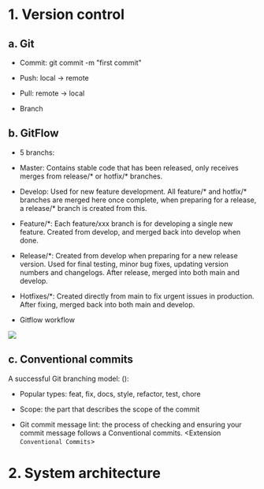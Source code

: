 # 1. Version control

## a. Git

- Commit: git commit -m "first commit"

- Push: local -> remote

- Pull: remote -> local

- Branch

## b. GitFlow

- 5 branchs:

+ Master: Contains stable code that has been released, only receives merges from release/* or hotfix/* branches.

+ Develop: Used for new feature development. All feature/* and hotfix/* branches are merged here once complete, when preparing for a release, a release/* branch is created from this.

+ Feature/*: Each feature/xxx branch is for developing a single new feature. Created from develop, and merged back into develop when done.

+ Release/*: Created from develop when preparing for a new release version. Used for final testing, minor bug fixes, updating version numbers and changelogs. After release, merged into both main and develop.

+ Hotfixes/*: Created directly from main to fix urgent issues in production. After fixing, merged back into both main and develop.

- Gitflow workflow
  
![](https://nvie.com/img/git-model@2x.png)

## c. Conventional commits 

A successful Git branching model: <type>(<scope>): <message>

- Popular types: feat, fix, docs, style, refactor, test, chore

- Scope: the part that describes the scope of the commit

- Git commit message lint: the process of checking and ensuring your commit message follows a Conventional commits. <Extension `Conventional Commits`>

# 2. System architecture
